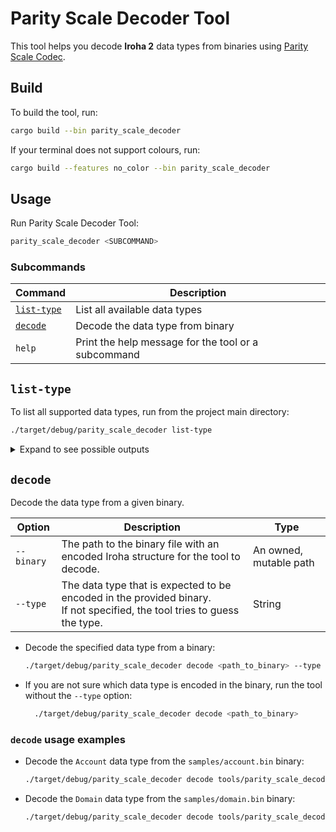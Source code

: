 # Parity Scale Decoder Tool

This tool helps you decode **Iroha 2** data types from binaries using [Parity Scale Codec](https://github.com/paritytech/parity-scale-codec).

## Build

To build the tool, run:

```bash
cargo build --bin parity_scale_decoder
```

If your terminal does not support colours, run:

```bash
cargo build --features no_color --bin parity_scale_decoder
```

## Usage

Run Parity Scale Decoder Tool:

```bash
parity_scale_decoder <SUBCOMMAND>
```

### Subcommands

|          Command          |                     Description                     |
| ------------------------- | --------------------------------------------------- |
| [`list-type`](#list-type) | List all available data types                       |
| [`decode`](#decode)       | Decode the data type from binary                    |
| `help`                    | Print the help message for the tool or a subcommand |

## `list-type`

To list all supported data types, run from the project main directory:

```bash
./target/debug/parity_scale_decoder list-type
```

<details> <summary> Expand to see possible outputs</summary>

```
No type is supported
1 type is supported
3 types are supported
```

</details>

## `decode`

Decode the data type from a given binary.

|   Option   |                                                          Description                                                          |          Type          |
| ---------- | ----------------------------------------------------------------------------------------------------------------------------- | ---------------------- |
| `--binary` | The path to the binary file with an encoded Iroha structure for the tool to decode.                                           | An owned, mutable path |
| `--type`   | The data type that is expected to be encoded in the provided binary.<br />If not specified, the tool tries to guess the type. | String                 |

* Decode the specified data type from a binary:

  ```bash
  ./target/debug/parity_scale_decoder decode <path_to_binary> --type <type>
  ```

* If you are not sure which data type is encoded in the binary, run the tool without the `--type` option:

  ```bash
    ./target/debug/parity_scale_decoder decode <path_to_binary>
  ```

### `decode` usage examples

* Decode the `Account` data type from the `samples/account.bin` binary:

  ```bash
  ./target/debug/parity_scale_decoder decode tools/parity_scale_decoder/samples/account.bin --type Account
  ```

* Decode the `Domain` data type from the `samples/domain.bin` binary:

  ```bash
  ./target/debug/parity_scale_decoder decode tools/parity_scale_decoder/samples/domain.bin --type Domain
  ```
